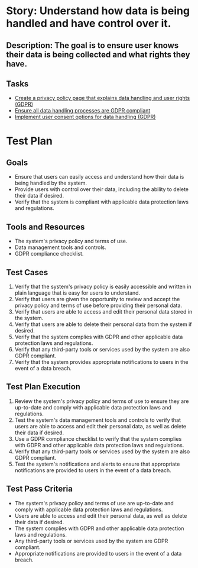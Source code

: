 # Story: Understand how data is being handled and have control over it.
## Description: The goal is to ensure user knows their data is being collected and what rights they have.
## Tasks
* [Create a privacy policy page that explains data handling and user rights (GDPR)](tasks/task_privacy_policy.md)
* [Ensure all data handling processes are GDPR compliant](tasks/task_data_handling.md)
* [Implement user consent options for data handling (GDPR)](tasks/task_user_consent.md)
# Test Plan

## Goals
- Ensure that users can easily access and understand how their data is being handled by the system.
- Provide users with control over their data, including the ability to delete their data if desired.
- Verify that the system is compliant with applicable data protection laws and regulations.

## Tools and Resources
- The system's privacy policy and terms of use.
- Data management tools and controls.
- GDPR compliance checklist.

## Test Cases
1. Verify that the system's privacy policy is easily accessible and written in plain language that is easy for users to understand.
2. Verify that users are given the opportunity to review and accept the privacy policy and terms of use before providing their personal data.
3. Verify that users are able to access and edit their personal data stored in the system.
4. Verify that users are able to delete their personal data from the system if desired.
5. Verify that the system complies with GDPR and other applicable data protection laws and regulations.
6. Verify that any third-party tools or services used by the system are also GDPR compliant.
7. Verify that the system provides appropriate notifications to users in the event of a data breach.

## Test Plan Execution
1. Review the system's privacy policy and terms of use to ensure they are up-to-date and comply with applicable data protection laws and regulations.
2. Test the system's data management tools and controls to verify that users are able to access and edit their personal data, as well as delete their data if desired.
3. Use a GDPR compliance checklist to verify that the system complies with GDPR and other applicable data protection laws and regulations.
4. Verify that any third-party tools or services used by the system are also GDPR compliant.
5. Test the system's notifications and alerts to ensure that appropriate notifications are provided to users in the event of a data breach.

## Test Pass Criteria
- The system's privacy policy and terms of use are up-to-date and comply with applicable data protection laws and regulations.
- Users are able to access and edit their personal data, as well as delete their data if desired.
- The system complies with GDPR and other applicable data protection laws and regulations.
- Any third-party tools or services used by the system are GDPR compliant.
- Appropriate notifications are provided to users in the event of a data breach.